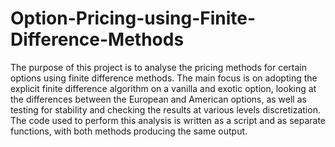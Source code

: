 # Option-Pricing-using-Finite-Difference-Methods
The purpose of this project is to analyse the pricing methods for certain options using finite difference methods. The main focus is on adopting the explicit finite difference algorithm on a vanilla and exotic option, looking at the differences between the European and American options, as well as testing for stability and checking the results at various levels discretization. The code used to perform this analysis is written as a script and as separate functions, with both methods producing the same output.
